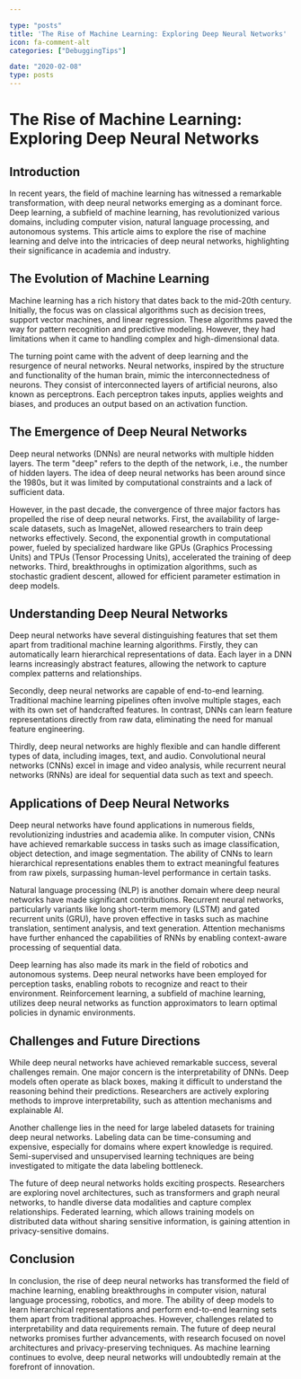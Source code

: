 ```yaml
---

type: "posts"
title: 'The Rise of Machine Learning: Exploring Deep Neural Networks'
icon: fa-comment-alt
categories: ["DebuggingTips"]

date: "2020-02-08"
type: posts
---
```





# The Rise of Machine Learning: Exploring Deep Neural Networks

## Introduction

In recent years, the field of machine learning has witnessed a remarkable transformation, with deep neural networks emerging as a dominant force. Deep learning, a subfield of machine learning, has revolutionized various domains, including computer vision, natural language processing, and autonomous systems. This article aims to explore the rise of machine learning and delve into the intricacies of deep neural networks, highlighting their significance in academia and industry.

## The Evolution of Machine Learning

Machine learning has a rich history that dates back to the mid-20th century. Initially, the focus was on classical algorithms such as decision trees, support vector machines, and linear regression. These algorithms paved the way for pattern recognition and predictive modeling. However, they had limitations when it came to handling complex and high-dimensional data.

The turning point came with the advent of deep learning and the resurgence of neural networks. Neural networks, inspired by the structure and functionality of the human brain, mimic the interconnectedness of neurons. They consist of interconnected layers of artificial neurons, also known as perceptrons. Each perceptron takes inputs, applies weights and biases, and produces an output based on an activation function.

## The Emergence of Deep Neural Networks

Deep neural networks (DNNs) are neural networks with multiple hidden layers. The term "deep" refers to the depth of the network, i.e., the number of hidden layers. The idea of deep neural networks has been around since the 1980s, but it was limited by computational constraints and a lack of sufficient data.

However, in the past decade, the convergence of three major factors has propelled the rise of deep neural networks. First, the availability of large-scale datasets, such as ImageNet, allowed researchers to train deep networks effectively. Second, the exponential growth in computational power, fueled by specialized hardware like GPUs (Graphics Processing Units) and TPUs (Tensor Processing Units), accelerated the training of deep networks. Third, breakthroughs in optimization algorithms, such as stochastic gradient descent, allowed for efficient parameter estimation in deep models.

## Understanding Deep Neural Networks

Deep neural networks have several distinguishing features that set them apart from traditional machine learning algorithms. Firstly, they can automatically learn hierarchical representations of data. Each layer in a DNN learns increasingly abstract features, allowing the network to capture complex patterns and relationships.

Secondly, deep neural networks are capable of end-to-end learning. Traditional machine learning pipelines often involve multiple stages, each with its own set of handcrafted features. In contrast, DNNs can learn feature representations directly from raw data, eliminating the need for manual feature engineering.

Thirdly, deep neural networks are highly flexible and can handle different types of data, including images, text, and audio. Convolutional neural networks (CNNs) excel in image and video analysis, while recurrent neural networks (RNNs) are ideal for sequential data such as text and speech.

## Applications of Deep Neural Networks

Deep neural networks have found applications in numerous fields, revolutionizing industries and academia alike. In computer vision, CNNs have achieved remarkable success in tasks such as image classification, object detection, and image segmentation. The ability of CNNs to learn hierarchical representations enables them to extract meaningful features from raw pixels, surpassing human-level performance in certain tasks.

Natural language processing (NLP) is another domain where deep neural networks have made significant contributions. Recurrent neural networks, particularly variants like long short-term memory (LSTM) and gated recurrent units (GRU), have proven effective in tasks such as machine translation, sentiment analysis, and text generation. Attention mechanisms have further enhanced the capabilities of RNNs by enabling context-aware processing of sequential data.

Deep learning has also made its mark in the field of robotics and autonomous systems. Deep neural networks have been employed for perception tasks, enabling robots to recognize and react to their environment. Reinforcement learning, a subfield of machine learning, utilizes deep neural networks as function approximators to learn optimal policies in dynamic environments.

## Challenges and Future Directions

While deep neural networks have achieved remarkable success, several challenges remain. One major concern is the interpretability of DNNs. Deep models often operate as black boxes, making it difficult to understand the reasoning behind their predictions. Researchers are actively exploring methods to improve interpretability, such as attention mechanisms and explainable AI.

Another challenge lies in the need for large labeled datasets for training deep neural networks. Labeling data can be time-consuming and expensive, especially for domains where expert knowledge is required. Semi-supervised and unsupervised learning techniques are being investigated to mitigate the data labeling bottleneck.

The future of deep neural networks holds exciting prospects. Researchers are exploring novel architectures, such as transformers and graph neural networks, to handle diverse data modalities and capture complex relationships. Federated learning, which allows training models on distributed data without sharing sensitive information, is gaining attention in privacy-sensitive domains.

## Conclusion

In conclusion, the rise of deep neural networks has transformed the field of machine learning, enabling breakthroughs in computer vision, natural language processing, robotics, and more. The ability of deep models to learn hierarchical representations and perform end-to-end learning sets them apart from traditional approaches. However, challenges related to interpretability and data requirements remain. The future of deep neural networks promises further advancements, with research focused on novel architectures and privacy-preserving techniques. As machine learning continues to evolve, deep neural networks will undoubtedly remain at the forefront of innovation.